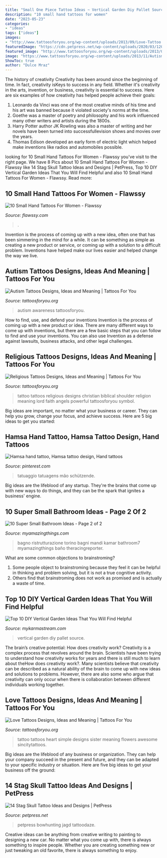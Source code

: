```yaml
---
title: "Small One Piece Tattoo Ideas ~ Vertical Garden Diy Pallet Source"
description: "10 small hand tattoos for women"
date: "2023-05-23"
categories:
- "ideas"
tags: ["ideas"]
images:
- "http://www.tattoosforyou.org/wp-content/uploads/2013/09/Love-Tattoo.jpg"
featuredImage: "https://cdn.petpress.net/wp-content/uploads/2020/03/12021123/Stag-Skull-Tattoo-men-shoulder.jpg"
featured_image: "http://www.tattoosforyou.org/wp-content/uploads/2013/09/Religious-Tattoo-Designs-For-Men-764x1024.jpg"
image: "https://www.tattoosforyou.org/wp-content/uploads/2013/11/Autism-Tattoos-768x1024.jpg"
ShowToc: true
author: "Dulce Mraz"
---
```



The history of creativity
Creativity has been around since the beginning of time. In fact, creativity isKeys to success in any field. Whether it's creativity in the arts, invention, or business, creativity is essential to success. Here are six examples of how creativity has helped people achieve their goals: 
1. Leonardo da Vinci was one of the most creative minds of his time and his art was banned because it violated society's norms at the time. 
2. Goethe was a master of poetry and philosophy and his work influenced many other writers and artists during the 1800s. 
3. Harry Potter author JK Rowling was also a master of writing and her novels have been turned into successfullevision shows and movies over the years. 
4. Thomas Edison developed an early form of electric light which helped make inventions like radios and automobiles possible. 

	

		
looking for 10 Small Hand Tattoos For Women - Flawssy you've visit to the right page. We have 8 Pics about 10 Small Hand Tattoos For Women - Flawssy like 14 Stag Skull Tattoo Ideas and Designs | PetPress, Top 10 DIY Vertical Garden Ideas That You Will Find Helpful and also 10 Small Hand Tattoos For Women - Flawssy. Read more:
		
    
## 10 Small Hand Tattoos For Women - Flawssy

<img loading=lazy src="https://www.flawssy.com/wp-content/uploads/2016/06/Small-Hand-Tattoo-Designs-for-Women-1.jpg" onerror="this.onerror=null;this.src='https://tse4.mm.bing.net/th?id=OIP.tm6IOJ3HTzsauq6m701kfgHaKl&amp;pid=15.1';" alt="10 Small Hand Tattoos For Women - Flawssy">

_Source: flawssy.com_

>. 

	

Invention is the process of coming up with a new idea, often one that has been simmering in the mind for a while. It can be something as simple as creating a new product or service, or coming up with a solution to a difficult problem. Inventions have helped make our lives easier and helped change the way we live.

    
## Autism Tattoos Designs, Ideas And Meaning | Tattoos For You

<img loading=lazy src="https://www.tattoosforyou.org/wp-content/uploads/2013/11/Autism-Tattoos-768x1024.jpg" onerror="this.onerror=null;this.src='https://tse2.mm.bing.net/th?id=OIP.TpWUCNy9OKT0XMK7D-NnDAHaJ4&amp;pid=15.1';" alt="Autism Tattoos Designs, Ideas and Meaning | Tattoos For You">

_Source: tattoosforyou.org_

>autism awareness tattoosforyou. 

	

How to find, use, and defend your inventions
Invention is the process of coming up with a new product or idea. There are many different ways to come up with inventions, but there are a few basic steps that you can follow to find and use your inventions. You can also use Invention as a defense against lawsuits, business attacks, and other legal challenges.

    
## Religious Tattoos Designs, Ideas And Meaning | Tattoos For You

<img loading=lazy src="http://www.tattoosforyou.org/wp-content/uploads/2013/09/Religious-Tattoo-Designs-For-Men-764x1024.jpg" onerror="this.onerror=null;this.src='https://tse2.mm.bing.net/th?id=OIP.xOn1c8wnxqDBKsMxuWXgvgHaJ7&amp;pid=15.1';" alt="Religious Tattoos Designs, Ideas and Meaning | Tattoos For You">

_Source: tattoosforyou.org_

>tattoo tattoos religious designs christian biblical shoulder religion meaning lord faith angels powerful tattoosforyou symbol. 

	

Big ideas are important, no matter what your business or career. They can help you grow, change your focus, and achieve success. Here are 5 big ideas to get you started: 

    
## Hamsa Hand Tattoo, Hamsa Tattoo Design, Hand Tattoos

<img loading=lazy src="https://i.pinimg.com/736x/46/db/5d/46db5dc93fe57dc0f0324a83734d2507.jpg" onerror="this.onerror=null;this.src='https://tse4.mm.bing.net/th?id=OIP.1-KN6YdqmLDb_HeDOohRBwC7FN&amp;pid=15.1';" alt="Hamsa hand tattoo, Hamsa tattoo design, Hand tattoos">

_Source: pinterest.com_

>tatuaggio tatuagens mão schützende. 

	

Big ideas are the lifeblood of any startup. They're the brains that come up with new ways to do things, and they can be the spark that ignites a business' engine.

    
## 10 Super Small Bathroom Ideas - Page 2 Of 2

<img loading=lazy src="https://myamazingthings.com/wp-content/uploads/2016/11/bathroom7.jpg" onerror="this.onerror=null;this.src='https://tse2.mm.bing.net/th?id=OIP.8_kzMcRaX4IU--6rWstBRQHaE6&amp;pid=15.1';" alt="10 Super Small Bathroom Ideas - Page 2 of 2">

_Source: myamazingthings.com_

>bagno ristrutturazione torino bagni mandi kamar bathroom7 myamazingthings baño theracingreporter. 

	

What are some common objections to brainstroming?
1. Some people object to brainstroming because they feel it can be helpful in thinking and problem solving, but it is not a true cognitive activity.
2. Others find that brainstroming does not work as promised and is actually a waste of time.

    
## Top 10 DIY Vertical Garden Ideas That You Will Find Helpful

<img loading=lazy src="https://mykarmastream.com/wp-content/uploads/2017/05/vertical-garden-2.jpg" onerror="this.onerror=null;this.src='https://tse4.mm.bing.net/th?id=OIP.ATclt-NzFB4KOZiP4v8MWAHaJ4&amp;pid=15.1';" alt="Top 10 DIY Vertical Garden Ideas That You Will Find Helpful">

_Source: mykarmastream.com_

>vertical garden diy pallet source. 

	

The brain’s creative potential: How does creativity work?
Creativity is a complex process that revolves around the brain. Scientists have been trying to understand how creativity works for years and there is still much to learn about theHow does creativity work?. Many scientists believe that creativity can be described as a natural ability of the brain to come up with new ideas and solutions to problems. However, there are also some who argue that creativity can only occur when there is collaboration between different individuals working together.

    
## Love Tattoos Designs, Ideas And Meaning | Tattoos For You

<img loading=lazy src="http://www.tattoosforyou.org/wp-content/uploads/2013/09/Love-Tattoo.jpg" onerror="this.onerror=null;this.src='https://tse3.mm.bing.net/th?id=OIP.pINtg6hTWn4S7PsStSQxMAHaJ4&amp;pid=15.1';" alt="Love Tattoos Designs, Ideas and Meaning | Tattoos For You">

_Source: tattoosforyou.org_

>tattoo tattoos heart simple designs sister meaning flowers awesome sincitytattoos. 

	

Big ideas are the lifeblood of any business or organization. They can help your company succeed in the present and future, and they can be adapted to your specific industry or situation. Here are five big ideas to get your business off the ground: 

    
## 14 Stag Skull Tattoo Ideas And Designs | PetPress

<img loading=lazy src="https://cdn.petpress.net/wp-content/uploads/2020/03/12021123/Stag-Skull-Tattoo-men-shoulder.jpg" onerror="this.onerror=null;this.src='https://tse2.mm.bing.net/th?id=OIP.u7GsdMz8Zdtx1TOrqU9y3QHaJ4&amp;pid=15.1';" alt="14 Stag Skull Tattoo Ideas and Designs | PetPress">

_Source: petpress.net_

>petpress bowhunting jagd tattoodaze. 

	

Creative ideas can be anything from creative writing to painting to designing a new car. No matter what you come up with, there is always something to inspire people. Whether you are creating something new or just tweaking an old favorite, there is always something to enjoy.

